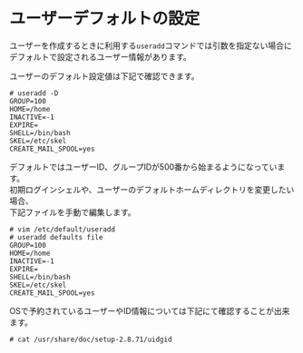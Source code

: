 # ユーザーデフォルトの設定
ユーザーを作成するときに利用する`useradd`コマンドでは引数を指定ない場合に  
デフォルトで設定されるユーザー情報があります。  

ユーザーのデフォルト設定値は下記で確認できます。  

```
# useradd -D
GROUP=100
HOME=/home
INACTIVE=-1
EXPIRE=
SHELL=/bin/bash
SKEL=/etc/skel
CREATE_MAIL_SPOOL=yes
```

デフォルトではユーザーID、グループIDが500番から始まるようになっています。  
初期ログインシェルや、ユーザーのデフォルトホームディレクトリを変更したい場合、  
下記ファイルを手動で編集します。  

```
# vim /etc/default/useradd
# useradd defaults file
GROUP=100
HOME=/home
INACTIVE=-1
EXPIRE=
SHELL=/bin/bash
SKEL=/etc/skel
CREATE_MAIL_SPOOL=yes
```

OSで予約されているユーザーやID情報については下記にて確認することが出来ます。  

```
# cat /usr/share/doc/setup-2.8.71/uidgid
```